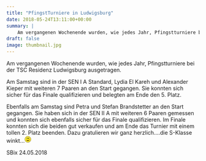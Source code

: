 ```yaml
---
title: "PfingstTurniere in Ludwigsburg"
date: 2018-05-24T13:11:00+00:00
summary: |
    Am vergangenen Wochenende wurden, wie jedes Jahr, Pfingstturniere bei der TSC Residenz Ludwigsburg ausgetragen.
draft: false
image: thumbnail.jpg
---
```


Am vergangenen Wochenende wurden, wie jedes Jahr, Pfingstturniere bei der TSC Residenz Ludwigsburg ausgetragen.

  
Am Samstag sind in der SEN I A Standard, Lydia El Kareh und Alexander Kieper mit weiteren 7 Paaren an den Start gegangen. Sie konnten sich sicher für das Finale qualifizieren und belegten am Ende den 5. Platz.

  
Ebenfalls am Samstag sind Petra und Stefan Brandstetter an den Start gegangen. Sie haben sich in der SEN II A mit weiteren 6 Paaren gemessen und konnten sich ebenfalls sicher für das Finale qualifizieren. Im Finale konnten sich die beiden gut verkaufen und am Ende das Turnier mit einem tollen 2. Platz beenden. Dazu gratulieren wir ganz herzlich….die S-Klasse winkt…![smile](smiley-smile.gif)

SBix 24.05.2018


